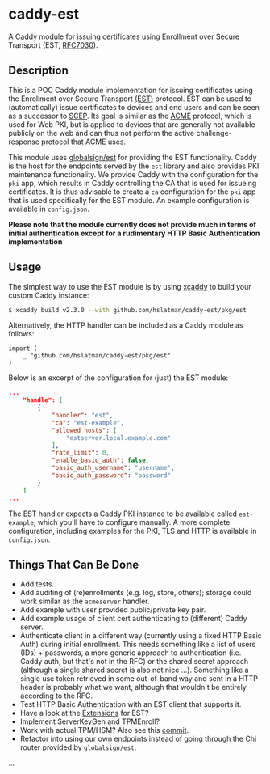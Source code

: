 # caddy-est

A [Caddy](https://caddyserver.com/) module for issuing certificates using Enrollment over Secure Transport (EST, [RFC7030](https://tools.ietf.org/html/rfc7030)).

## Description

This is a POC Caddy module implementation for issuing certificates using the Enrollment over Secure Transport [(EST)](https://tools.ietf.org/html/rfc7030) protocol.
EST can be used to (automatically) issue certificates to devices and end users and can be seen as a successor to [SCEP](https://tools.ietf.org/html/rfc8894).
Its goal is similar as the [ACME](https://tools.ietf.org/html/rfc8555) protocol, which is used for Web PKI, but is applied to devices that are generally not available publicly on the web and can thus not perform the active challenge-response protocol that ACME uses. 

This module uses [globalsign/est](https://github.com/globalsign/est) for providing the EST functionality. 
Caddy is the host for the endpoints served by the `est` library and also provides PKI maintenance functionality. 
We provide Caddy with the configuration for the `pki` app, which results in Caddy controlling the CA that is used for issueing certificates.
It is thus advisable to create a `ca` configuration for the `pki` app that is used specifically for the EST module.
An example configuration is available in `config.json`.

__Please note that the module currently does not provide much in terms of initial authentication except for a rudimentary HTTP Basic Authentication implementation__

## Usage

The simplest way to use the EST module is by using [xcaddy](https://github.com/caddyserver/xcaddy) to build your custom Caddy instance:

```bash
$ xcaddy build v2.3.0 --with github.com/hslatman/caddy-est/pkg/est
```

Alternatively, the HTTP handler can be included as a Caddy module as follows:

```golang
import (
	_ "github.com/hslatman/caddy-est/pkg/est"
)
```

Below is an excerpt of the configuration for (just) the EST module:

```json
...
    "handle": [
        {
            "handler": "est",
            "ca": "est-example",
            "allowed_hosts": [
                "estserver.local.example.com"
            ],
            "rate_limit": 0,
            "enable_basic_auth": false,
            "basic_auth_username": "username",
            "basic_auth_password": "password"
        }
    ]
...
```

The EST handler expects a Caddy PKI instance to be available called `est-example`, which you'll have to configure manually.
A more complete configuration, including examples for the PKI, TLS and HTTP is available in `config.json`.

## Things That Can Be Done

* Add tests.
* Add auditing of (re)enrollments (e.g. log, store, others); storage could work similar as the `acmeserver` handler.
* Add example with user provided public/private key pair.
* Add example usage of client cert authenticating to (different) Caddy server.
* Authenticate client in a different way (currently using a fixed HTTP Basic Auth) during initial enrollment. 
This needs something like a list of users (IDs) + passwords, a more generic approach to authentication (i.e. Caddy auth, but that's not in the RFC) or the shared secret approach (although a single shared secret is also not nice ...). 
Something like a single use token retrieved in some out-of-band way and sent in a HTTP header is probably what we want, although that wouldn't be entirely according to the RFC.
* Test HTTP Basic Authentication with an EST client that supports it.
* Have a look at the [Extensions](https://tools.ietf.org/html/rfc8295) for EST?
* Implement ServerKeyGen and TPMEnroll?
* Work with actual TPM/HSM? Also see this [commit](https://github.com/globalsign/est/commit/4f0fac33feb82749209342878df1608691ff991c).
* Refactor into using our own endpoints instead of going through the Chi router provided by `globalsign/est`.

...